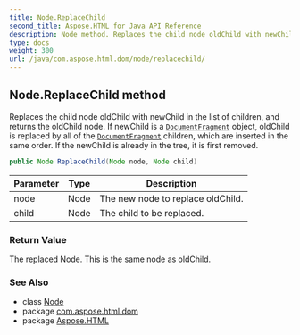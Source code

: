 ```yaml
---
title: Node.ReplaceChild
second_title: Aspose.HTML for Java API Reference
description: Node method. Replaces the child node oldChild with newChild in the list of children and returns the oldChild node. If newChild is a DocumentFragment object oldChild is replaced by all of the DocumentFragment children which are inserted in the same order. If the newChild is already in the tree it is first removed
type: docs
weight: 300
url: /java/com.aspose.html.dom/node/replacechild/
---
```

## Node.ReplaceChild method

Replaces the child node oldChild with newChild in the list of children, and returns the oldChild node. If newChild is a [`DocumentFragment`](../../documentfragment/) object, oldChild is replaced by all of the [`DocumentFragment`](../../documentfragment/) children, which are inserted in the same order. If the newChild is already in the tree, it is first removed.

```java
public Node ReplaceChild(Node node, Node child)
```

| Parameter | Type | Description |
| --- | --- | --- |
| node | Node | The new node to replace oldChild. |
| child | Node | The child to be replaced. |

### Return Value

The replaced Node. This is the same node as oldChild.

### See Also

* class [Node](../)
* package [com.aspose.html.dom](../../node/)
* package [Aspose.HTML](../../../)
